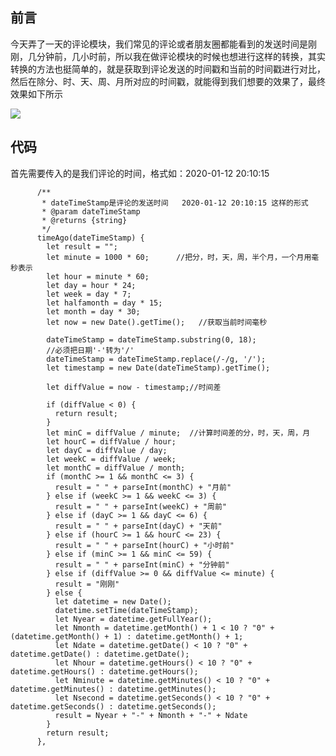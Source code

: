 前言
--

今天弄了一天的评论模块，我们常见的评论或者朋友圈都能看到的发送时间是刚刚，几分钟前，几小时前，所以我在做评论模块的时候也想进行这样的转换，其实转换的方法也挺简单的，就是获取到评论发送的时间戳和当前的时间戳进行对比，然后在除分、时、天、周、月所对应的时间戳，就能得到我们想要的效果了，最终效果如下所示

![](http://image.moguit.cn/1578831128367.png)

代码
--

首先需要传入的是我们评论的时间，格式如：2020-01-12 20:10:15

          /**
           * dateTimeStamp是评论的发送时间   2020-01-12 20:10:15 这样的形式
           * @param dateTimeStamp
           * @returns {string}
           */
          timeAgo(dateTimeStamp) {
            let result = "";
            let minute = 1000 * 60;      //把分，时，天，周，半个月，一个月用毫秒表示
            let hour = minute * 60;
            let day = hour * 24;
            let week = day * 7;
            let halfamonth = day * 15;
            let month = day * 30;
            let now = new Date().getTime();   //获取当前时间毫秒
    
            dateTimeStamp = dateTimeStamp.substring(0, 18);
            //必须把日期'-'转为'/'
            dateTimeStamp = dateTimeStamp.replace(/-/g, '/');
            let timestamp = new Date(dateTimeStamp).getTime();
    
            let diffValue = now - timestamp;//时间差
    
            if (diffValue < 0) {
              return result;
            }
            let minC = diffValue / minute;  //计算时间差的分，时，天，周，月
            let hourC = diffValue / hour;
            let dayC = diffValue / day;
            let weekC = diffValue / week;
            let monthC = diffValue / month;
            if (monthC >= 1 && monthC <= 3) {
              result = " " + parseInt(monthC) + "月前"
            } else if (weekC >= 1 && weekC <= 3) {
              result = " " + parseInt(weekC) + "周前"
            } else if (dayC >= 1 && dayC <= 6) {
              result = " " + parseInt(dayC) + "天前"
            } else if (hourC >= 1 && hourC <= 23) {
              result = " " + parseInt(hourC) + "小时前"
            } else if (minC >= 1 && minC <= 59) {
              result = " " + parseInt(minC) + "分钟前"
            } else if (diffValue >= 0 && diffValue <= minute) {
              result = "刚刚"
            } else {
              let datetime = new Date();
              datetime.setTime(dateTimeStamp);
              let Nyear = datetime.getFullYear();
              let Nmonth = datetime.getMonth() + 1 < 10 ? "0" + (datetime.getMonth() + 1) : datetime.getMonth() + 1;
              let Ndate = datetime.getDate() < 10 ? "0" + datetime.getDate() : datetime.getDate();
              let Nhour = datetime.getHours() < 10 ? "0" + datetime.getHours() : datetime.getHours();
              let Nminute = datetime.getMinutes() < 10 ? "0" + datetime.getMinutes() : datetime.getMinutes();
              let Nsecond = datetime.getSeconds() < 10 ? "0" + datetime.getSeconds() : datetime.getSeconds();
              result = Nyear + "-" + Nmonth + "-" + Ndate
            }
            return result;
          },